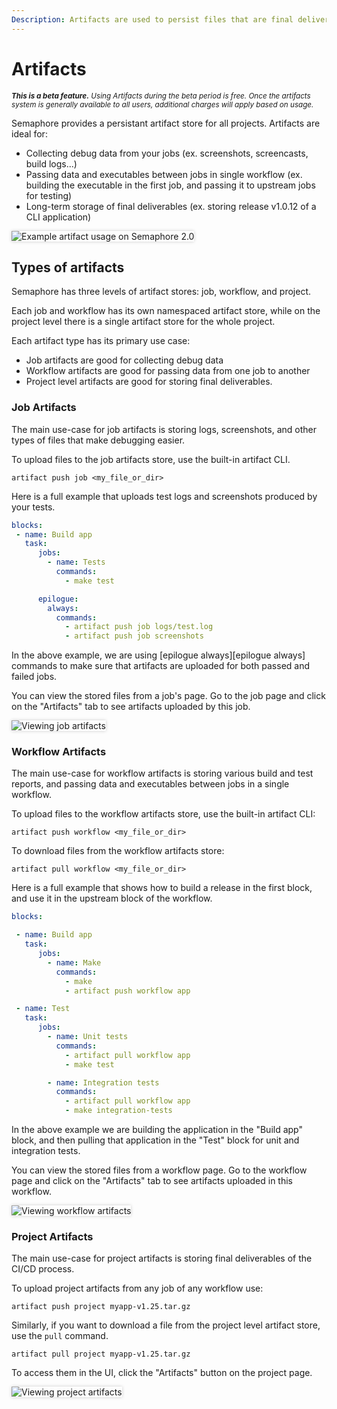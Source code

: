 ```yaml
---
Description: Artifacts are used to persist files that are final deliverables or debugging files.
---
```


# Artifacts

<small><i><strong>This is a beta feature.</strong> Using Artifacts during the beta period is free. Once the artifacts
system is generally available to all users, additional charges will apply based on
usage.</i></small>

Semaphore provides a persistant artifact store for all projects. Artifacts are ideal for:

- Collecting debug data from your jobs (ex. screenshots, screencasts, build logs...)
- Passing data and executables between jobs in single workflow (ex. building the executable in the first job, and passing it to upstream jobs for testing)
- Long-term storage of final deliverables (ex. storing release v1.0.12 of a CLI application)

<img style="box-shadow: 0px 0px 5px #ccc" src="/essentials/img/artifacts/top.png" alt="Example artifact usage on Semaphore 2.0">

## Types of artifacts

Semaphore has three levels of artifact stores: job, workflow, and project.

Each job and workflow has its own namespaced artifact store, while on the project
level there is a single artifact store for the whole project.

Each artifact type has its primary use case: 

- Job artifacts are good for collecting debug data
- Workflow artifacts are good for passing data from one job to another
- Project level artifacts are good for storing final deliverables.

### Job Artifacts

The main use-case for job artifacts is storing logs, screenshots, and other types of 
files that make debugging easier.

To upload files to the job artifacts store, use the built-in artifact CLI.

```
artifact push job <my_file_or_dir>
```

Here is a full example that uploads test logs and screenshots produced by your tests.

``` yaml
blocks:
 - name: Build app
   task:
      jobs:
        - name: Tests
          commands:
            - make test

      epilogue:
        always:
          commands:
            - artifact push job logs/test.log
            - artifact push job screenshots
```

In the above example, we are using [epilogue always][epilogue always] commands to make sure
that artifacts are uploaded for both passed and failed jobs.

You can view the stored files from a job's page. Go to the job page and click on the "Artifacts"
tab to see artifacts uploaded by this job.

<img style="box-shadow: 0px 0px 5px #ccc" src="/essentials/img/artifacts/job-artifacts.png" alt="Viewing job artifacts">

### Workflow Artifacts

The main use-case for workflow artifacts is storing various build and test reports,
and passing data and executables between jobs in a single workflow.

To upload files to the workflow artifacts store, use the built-in artifact CLI:

```
artifact push workflow <my_file_or_dir>
```

To download files from the workflow artifacts store:

```
artifact pull workflow <my_file_or_dir>
```

Here is a full example that shows how to build a release in the first block, and
use it in the upstream block of the workflow.

``` yaml
blocks:

 - name: Build app
   task:
      jobs:
        - name: Make
          commands:
            - make
            - artifact push workflow app

 - name: Test
   task:
      jobs:
        - name: Unit tests
          commands:
            - artifact pull workflow app
            - make test

        - name: Integration tests
          commands:
            - artifact pull workflow app
            - make integration-tests
```

In the above example we are building the application in the "Build app" block,
and then pulling that application in the "Test" block for unit and integration
tests.

You can view the stored files from a workflow page. Go to the workflow page and 
click on the "Artifacts" tab to see artifacts uploaded in this workflow.

<img style="box-shadow: 0px 0px 5px #ccc" src="/essentials/img/artifacts/workflow-artifacts.png" alt="Viewing workflow artifacts">

### Project Artifacts

The main use-case for project artifacts is storing final deliverables of the
CI/CD process.

To upload project artifacts from any job of any workflow use:

```
artifact push project myapp-v1.25.tar.gz
```

Similarly, if you want to download a file from the project level artifact store,
use the `pull` command.

```
artifact pull project myapp-v1.25.tar.gz
```

To access them in the UI, click the "Artifacts" button on the project page.

<img style="box-shadow: 0px 0px 5px #ccc" src="/essentials/img/artifacts/project-artifacts.png" alt="Viewing project artifacts">

[artifact-cli-reference]: https://docs.semaphoreci.com/reference/artifact-cli-reference/
[epilogue-always]: https://docs.semaphoreci.com/reference/pipeline-yaml-reference/#the-epilogue-property
